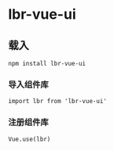# lbr-vue-ui

## 载入
```
npm install lbr-vue-ui
```

### 导入组件库
```
import lbr from 'lbr-vue-ui'
```

### 注册组件库
```
Vue.use(lbr)
```

